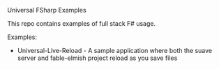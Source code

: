 Universal FSharp Examples

This repo contains examples of full stack F# usage.

Examples:

* Universal-Live-Reload - A sample application where both the suave server and fable-elmish project reload as you save files
